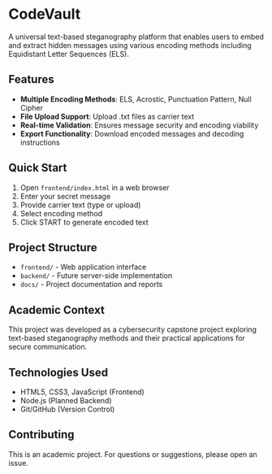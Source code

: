 # CodeVault

A universal text-based steganography platform that enables users to embed and extract hidden messages using various encoding methods including Equidistant Letter Sequences (ELS).

## Features

- **Multiple Encoding Methods**: ELS, Acrostic, Punctuation Pattern, Null Cipher
- **File Upload Support**: Upload .txt files as carrier text
- **Real-time Validation**: Ensures message security and encoding viability
- **Export Functionality**: Download encoded messages and decoding instructions

## Quick Start

1. Open `frontend/index.html` in a web browser
2. Enter your secret message
3. Provide carrier text (type or upload)
4. Select encoding method
5. Click START to generate encoded text

## Project Structure

- `frontend/` - Web application interface
- `backend/` - Future server-side implementation
- `docs/` - Project documentation and reports

## Academic Context

This project was developed as a cybersecurity capstone project exploring text-based steganography methods and their practical applications for secure communication.

## Technologies Used

- HTML5, CSS3, JavaScript (Frontend)
- Node.js (Planned Backend)
- Git/GitHub (Version Control)

## Contributing

This is an academic project. For questions or suggestions, please open an issue.
